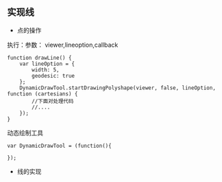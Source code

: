 ## 实现线

* 点的操作

执行：参数： viewer,lineoption,callback

```
function drawLine() {
    var lineOption = {
        width: 5,
        geodesic: true
    };
    DynamicDrawTool.startDrawingPolyshape(viewer, false, lineOption, function (cartesians) {
        //下面对处理代码
        //....
    });
}
```

动态绘制工具

```
var DynamicDrawTool = (function(){
    
});
```

* 线的实现



